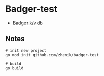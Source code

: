 # Badger-test
- [Badger k/v db](https://github.com/dgraph-io/badger)


## Notes
```shell
# init new project
go mod init github.com/zhenik/badger-test

# build
go build
```
